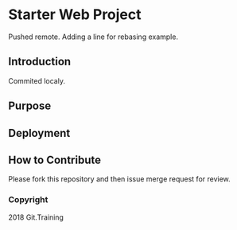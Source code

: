 # Starter Web Project

Pushed remote. Adding a line for rebasing example.

## Introduction

Commited localy.

## Purpose

## Deployment

## How to Contribute

Please fork this repository and then issue merge request for review.

### Copyright

2018 Git.Training